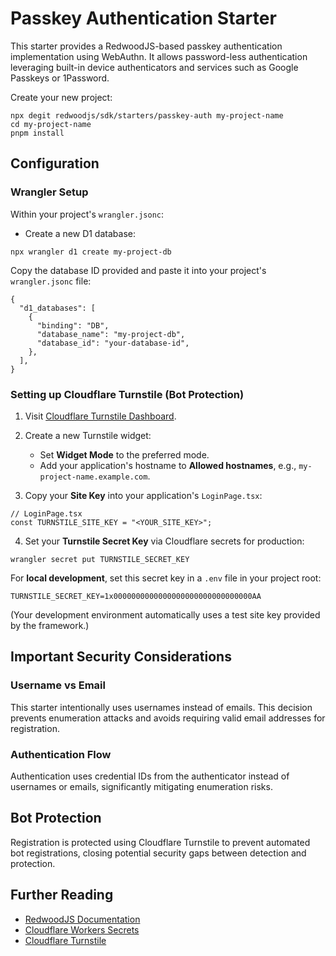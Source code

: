 # Passkey Authentication Starter

This starter provides a RedwoodJS-based passkey authentication implementation using WebAuthn. It allows password-less authentication leveraging built-in device authenticators and services such as Google Passkeys or 1Password.

Create your new project:

```shell
npx degit redwoodjs/sdk/starters/passkey-auth my-project-name
cd my-project-name
pnpm install
```

## Configuration

### Wrangler Setup

Within your project's `wrangler.jsonc`:

- Create a new D1 database:

```shell
npx wrangler d1 create my-project-db
```

Copy the database ID provided and paste it into your project's `wrangler.jsonc` file:

```jsonc
{
  "d1_databases": [
    {
      "binding": "DB",
      "database_name": "my-project-db",
      "database_id": "your-database-id",
    },
  ],
}
```

### Setting up Cloudflare Turnstile (Bot Protection)

1. Visit [Cloudflare Turnstile Dashboard](https://dash.cloudflare.com/?to=/:account/turnstile).

2. Create a new Turnstile widget:

   - Set **Widget Mode** to the preferred mode.
   - Add your application's hostname to **Allowed hostnames**, e.g., `my-project-name.example.com`.

3. Copy your **Site Key** into your application's `LoginPage.tsx`:

```tsx
// LoginPage.tsx
const TURNSTILE_SITE_KEY = "<YOUR_SITE_KEY>";
```

4. Set your **Turnstile Secret Key** via Cloudflare secrets for production:

```shell
wrangler secret put TURNSTILE_SECRET_KEY
```

For **local development**, set this secret key in a `.env` file in your project root:

```env
TURNSTILE_SECRET_KEY=1x0000000000000000000000000000000AA
```

(Your development environment automatically uses a test site key provided by the framework.)

## Important Security Considerations

### Username vs Email

This starter intentionally uses usernames instead of emails. This decision prevents enumeration attacks and avoids requiring valid email addresses for registration.

### Authentication Flow

Authentication uses credential IDs from the authenticator instead of usernames or emails, significantly mitigating enumeration risks.

## Bot Protection

Registration is protected using Cloudflare Turnstile to prevent automated bot registrations, closing potential security gaps between detection and protection.

## Further Reading

- [RedwoodJS Documentation](https://redwoodjs.com)
- [Cloudflare Workers Secrets](https://developers.cloudflare.com/workers/runtime-apis/secrets/)
- [Cloudflare Turnstile](https://developers.cloudflare.com/turnstile/)
